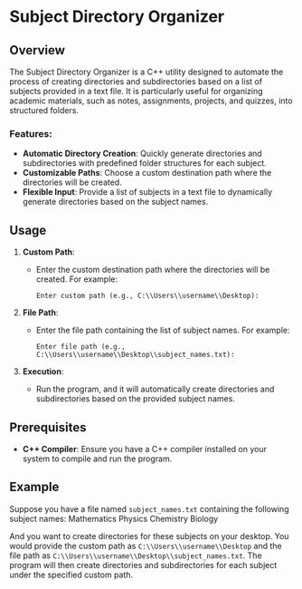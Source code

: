 # Subject Directory Organizer

## Overview
The Subject Directory Organizer is a C++ utility designed to automate the process of creating directories and subdirectories based on a list of subjects provided in a text file. It is particularly useful for organizing academic materials, such as notes, assignments, projects, and quizzes, into structured folders.

### Features:
- **Automatic Directory Creation**: Quickly generate directories and subdirectories with predefined folder structures for each subject.
- **Customizable Paths**: Choose a custom destination path where the directories will be created.
- **Flexible Input**: Provide a list of subjects in a text file to dynamically generate directories based on the subject names.

## Usage
1. **Custom Path**:
   - Enter the custom destination path where the directories will be created. For example:
     ```
     Enter custom path (e.g., C:\\Users\\username\\Desktop):
     ```

2. **File Path**:
   - Enter the file path containing the list of subject names. For example:
     ```
     Enter file path (e.g., C:\\Users\\username\\Desktop\\subject_names.txt):
     ```

3. **Execution**:
   - Run the program, and it will automatically create directories and subdirectories based on the provided subject names.

## Prerequisites
- **C++ Compiler**: Ensure you have a C++ compiler installed on your system to compile and run the program.

## Example
Suppose you have a file named `subject_names.txt` containing the following subject names:
Mathematics
Physics
Chemistry
Biology

And you want to create directories for these subjects on your desktop. You would provide the custom path as `C:\\Users\\username\\Desktop` and the file path as `C:\\Users\\username\\Desktop\\subject_names.txt`. The program will then create directories and subdirectories for each subject under the specified custom path.
